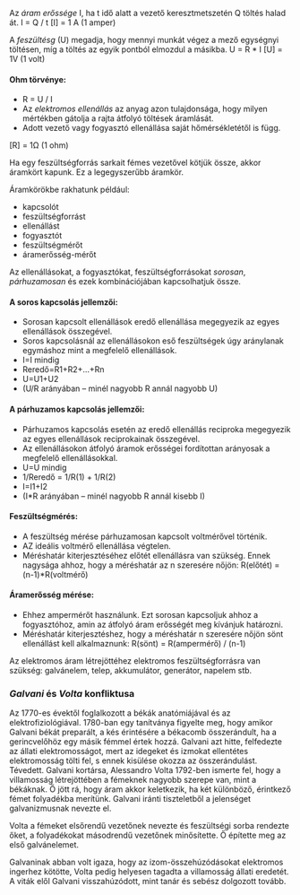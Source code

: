 Az *áram erőssége* I, ha t idő alatt a vezető keresztmetszetén Q töltés halad át. I = Q / t
[I] = 1 A (1 amper)

A *feszültésg* (U) megadja, hogy mennyi munkát végez a mező egységnyi töltésen, míg a töltés az egyik pontból elmozdul a másikba. U = R * I
[U] = 1V (1 volt)

#### Ohm törvénye:
 - R = U / I
 - Az *elektromos ellenállás* az anyag azon tulajdonsága, hogy milyen mértékben gátolja a rajta átfolyó töltések áramlását.
 - Adott vezető vagy fogyasztó ellenállása saját hőmérsékletétől is függ.

[R] = 1Ω (1 ohm)

Ha egy feszültségforrás sarkait fémes vezetővel kötjük össze, akkor áramkört kapunk. Ez a legegyszerűbb áramkör.

Áramkörökbe rakhatunk például:
 - kapcsolót
 - feszültségforrást
 - ellenállást
 - fogyasztót
 - feszültségmérőt
 - áramerősség-mérőt

Az ellenállásokat, a fogyasztókat, feszültségforrásokat *sorosan*, *párhuzamosan* és ezek kombinációjában kapcsolhatjuk össze.

#### A soros kapcsolás jellemzői:
 - Sorosan kapcsolt ellenállások eredő ellenállása megegyezik az egyes ellenállások összegével.
 - Soros kapcsolásnál az ellenállásokon eső feszültségek úgy aránylanak egymáshoz mint a megfelelő ellenállások.
 - I=I mindig
 - Reredő=R1+R2+…+Rn
 - U=U1+U2
 - (U/R arányában – minél nagyobb R annál nagyobb U)


#### A párhuzamos kapcsolás jellemzői:
 - Párhuzamos kapcsolás esetén az eredő ellenállás reciproka megegyezik az egyes ellenállások reciprokainak összegével.
 - Az ellenállásokon átfolyó áramok erősségei fordítottan arányosak a megfelelő ellenállásokkal.
 - U=U mindig
 - 1/Reredő = 1/R(1) + 1/R(2)
 - I=I1+I2
 - (I*R arányában – minél nagyobb R annál kisebb I)

#### Feszültségmérés:
 - A feszültség mérése párhuzamosan kapcsolt voltmérővel történik.
 - AZ ideális voltmérő ellenállása végtelen.
 - Méréshatár kiterjesztéséhez előtét ellenállásra van szükség. Ennek nagysága ahhoz, hogy a méréshatár az n szeresére nőjön: R(előtét) = (n-1)*R(voltmérő)

#### Áramerősség mérése:
 - Ehhez ampermérőt használunk. Ezt sorosan kapcsoljuk ahhoz a fogyasztóhoz, amin az átfolyó áram erősségét meg kívánjuk határozni.
 - Méréshatár kiterjesztéshez, hogy a méréshatár n szeresére nőjön sönt ellenállást kell alkalmaznunk: R(sönt) = R(ampermérő) / (n-1)

Az elektromos áram létrejöttéhez elektromos feszültségforrásra van szükség: galvánelem, telep, akkumulátor, generátor, napelem stb.

### *Galvani* és *Volta* konfliktusa
Az 1770-es évektől foglalkozott a békák anatómiájával és az elektrofiziológiával. 1780-ban egy tanítványa figyelte meg, hogy amikor Galvani békát preparált, a kés érintésére a békacomb összerándult, ha a gerincvelőhöz egy másik fémmel értek hozzá. Galvani azt hitte, felfedezte az állati elektromosságot, mert az idegeket és izmokat ellentétes elektromosság tölti fel, s ennek kisülése okozza az összerándulást. Tévedett. Galvani kortársa, Alessandro Volta 1792-ben ismerte fel, hogy a villamosság létrejöttében a fémeknek nagyobb szerepe van, mint a békáknak. Ő jött rá, hogy áram akkor keletkezik, ha két különböző, érintkező fémet folyadékba merítünk. Galvani iránti tiszteletből a jelenséget galvanizmusnak nevezte el.

Volta a fémeket elsőrendű vezetőnek nevezte és feszültségi sorba rendezte őket, a folyadékokat másodrendű vezetőnek minősítette. Ő építette meg az első galvánelemet.

Galvaninak abban volt igaza, hogy az izom-összehúzódásokat elektromos ingerhez kötötte, Volta pedig helyesen tagadta a villamosság állati eredetét. A viták elől Galvani visszahúzódott, mint tanár és sebész dolgozott tovább.
